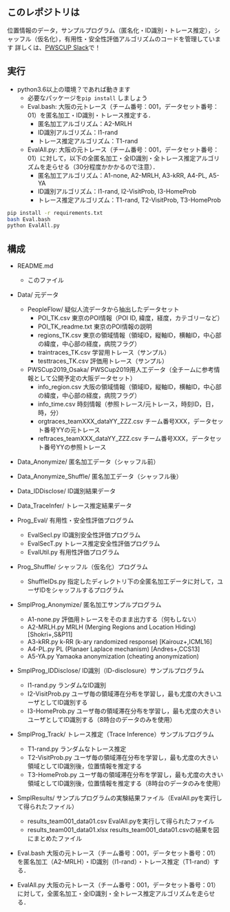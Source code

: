 ## このレポジトリは
位置情報のデータ，サンプルプログラム（匿名化・ID識別・トレース推定），シャッフル（仮名化），有用性・安全性評価アルゴリズムのコードを管理しています
詳しくは、[PWSCUP Slack](https://join.slack.com/t/pwscup/shared_invite/enQtNjIwMjQ4OTgzOTU1LTY4NTA2Y2RiZTA1M2E1MDdhYjg4YjY1MTY3OTFmODdiMTI3NmQxNTBjZjkyZjlkZjEzNzA1OGZjYTA4NTM3Y2I)で！


## 実行
- python3.6以上の環境？であれば動きます
  - 必要なパッケージを``` pip install ``` しましょう
  - Eval.bash: 大阪の元トレース（チーム番号：001，データセット番号：01）を匿名加工・ID識別・トレース推定する．
    - 匿名加工アルゴリズム：A2-MRLH
    - ID識別アルゴリズム：I1-rand
    - トレース推定アルゴリズム：T1-rand
  - EvalAll.py: 大阪の元トレース（チーム番号：001，データセット番号：01）に対して，以下の全匿名加工・全ID識別・全トレース推定アルゴリズムを走らせる（30分程度かかかるので注意）．
    - 匿名加工アルゴリズム：A1-none, A2-MRLH, A3-kRR, A4-PL, A5-YA
    - ID識別アルゴリズム：I1-rand, I2-VisitProb, I3-HomeProb
    - トレース推定アルゴリズム：T1-rand, T2-VisitProb, T3-HomeProb

```bash
pip install -r requirements.txt
bash Eval.bash
python EvalAll.py
```

## 構成
- README.md
  - このファイル

- Data/                   元データ
  - PeopleFlow/           疑似人流データから抽出したデータセット
    - POI_TK.csv            東京のPOI情報（POI ID, 緯度，経度，カテゴリーなど）
    - POI_TK_readme.txt     東京のPOI情報の説明
    - regions_TK.csv				東京の領域情報（領域ID，縦軸ID，横軸ID，中心部の緯度，中心部の経度，病院フラグ）
    - traintraces_TK.csv		学習用トレース（サンプル）
    - testtraces_TK.csv			評価用トレース（サンプル）
  - PWSCup2019_Osaka/     PWSCup2019用人工データ（全チームに参考情報として公開予定の大阪データセット）
    - info_region.csv       大阪の領域情報（領域ID，縦軸ID，横軸ID，中心部の緯度，中心部の経度，病院フラグ）
    - info_time.csv         時刻情報（参照トレース/元トレース，時刻ID，日，時，分）
    - orgtraces_teamXXX_dataYY_ZZZ.csv    チーム番号XXX，データセット番号YYの元トレース
    - reftraces_teamXXX_dataYY_ZZZ.csv    チーム番号XXX，データセット番号YYの参照トレース

- Data_Anonymize/				       匿名加工データ（シャッフル前）

- Data_Anonymize_Shuffle/		  匿名加工データ（シャッフル後）

- Data_IDDisclose/            ID識別結果データ

- Data_TraceInfer/            トレース推定結果データ

- Prog_Eval/                有用性・安全性評価プログラム
  - EvalSecI.py						  ID識別安全性評価プログラム
  - EvalSecT.py             トレース推定安全性評価プログラム
  - EvalUtil.py             有用性評価プログラム

- Prog_Shuffle/             シャッフル（仮名化）プログラム
  - ShuffleIDs.py           指定したディレクトリ下の全匿名加工データに対して，ユーザIDをシャッフルするプログラム

- SmplProg_Anonymize/				匿名加工サンプルプログラム
  - A1-none.py					評価用トレースをそのまま出力する（何もしない）
  - A2-MRLH.py					MRLH (Merging Regions and Location Hiding) [Shokri+,S&P11]
  - A3-kRR.py					  k-RR (k-ary randomized response) [Kairouz+,ICML16]
  - A4-PL.py						PL (Planaer Laplace mechanism) [Andres+,CCS13]
  - A5-YA.py						Yamaoka anonymization (cheating anonymization)

- SmplProg_IDDisclose/			ID識別（ID-disclosure）サンプルプログラム
  - I1-rand.py					  ランダムなID識別
  - I2-VisitProb.py				ユーザ毎の領域滞在分布を学習し，最も尤度の大きいユーザとしてID識別する
  - I3-HomeProb.py        ユーザ毎の領域滞在分布を学習し，最も尤度の大きいユーザとしてID識別する（8時台のデータのみを使用）

- SmplProg_Track/					トレース推定（Trace Inference）サンプルプログラム
  - T1-rand.py					  ランダムなトレース推定
  - T2-VisitProb.py				ユーザ毎の領域滞在分布を学習し，最も尤度の大きい領域としてID識別後，位置情報を推定する
  - T3-HomeProb.py        ユーザ毎の領域滞在分布を学習し，最も尤度の大きい領域としてID識別後，位置情報を推定する（8時台のデータのみを使用）

- SmplResults/					サンプルプログラムの実験結果ファイル（EvalAll.pyを実行して得られたファイル）
  - results_team001_data01.csv			EvalAll.pyを実行して得られたファイル
  - results_team001_data01.xlsx			results_team001_data01.csvの結果を図にまとめたファイル

- Eval.bash						大阪の元トレース（チーム番号：001，データセット番号：01）を匿名加工（A2-MRLH）・ID識別（I1-rand）・トレース推定（T1-rand）する．

- EvalAll.py					大阪の元トレース（チーム番号：001，データセット番号：01）に対して，全匿名加工・全ID識別・全トレース推定アルゴリズムを走らせる．

